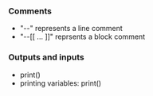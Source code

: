
### Comments
- "--" represents a line comment
- "--[[ ... ]]" reprsents a block comment

### Outputs and inputs
- print()
- printing variables: print()